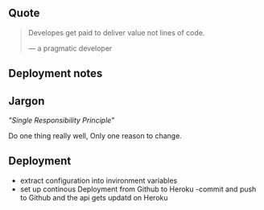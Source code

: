 ## Quote

>Developes get paid to deliver value not lines of code.
>
>&mdash; a pragmatic developer

## Deployment notes

## Jargon

_"Single Responsibility Principle"_

Do one thing really well, Only one reason to change.

## Deployment

- extract configuration into invironment variables
- set up continous Deployment from Github to Heroku
    -commit and push to Github and the api gets updatd on Heroku



